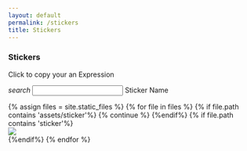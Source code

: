 ```yaml
---
layout: default
permalink: /stickers
title: Stickers
---
```

<div class="row">
  <div class="col s12 bg-dark-gray-upper center-align">
    <h3 class="logo-text">Stickers</h3>
  </div>
</div>
<div class="container">
  <div class="row center-align" id="page_filler">
      <div class="col s12">
          <p class="flow-text">
              Click to copy your an Expression<br>
          </p>
      </div>
      <form id="search_form" class="col s12">
        <div class="input-field col s12">
          <i class="material-icons prefix">search</i>
          <input id="search_event" type="text" class="autocomplete">
          <label for="search_event">Sticker Name</label>
        </div>
      </form>
  </div>
  <div class="row" id="page_search_none" hidden>
      <div class="col s12">
          <p class="flow-text">
              This sticker is not available.<br><br>
              If you want to improve our collection, send it in our <a href="{{site.url}}/#chat">chat<i class="material-icons tiny valign-top">north_east</i></a><br>
          </p>
      </div>
  </div>
  <div class="row">
  {% assign files = site.static_files %}
  {% for file in files %}
      {% if file.path contains 'assets/sticker'%}
       {% continue %} 
      {%endif%}
      {% if file.path contains 'sticker'%}
      <div class="col s12 m6 l4" id="stickers-{{forloop.index}}">
        <div class="card-search" hidden>
          <div class="sticker-id">stickers-{{forloop.index}}</div>
          <div class="sticker-name">{{file.path}}</div>
        </div>
        <div class="card center-align sticker" onclick="copyToClipboard('{{file.path}}')">
          <div class="card-content">
            <img class="responsive-img" src="{{site.url}}/assets{{file.path}}">
          </div>
        </div>
      </div>
      {%endif%}
  {% endfor %}
  </div>
  <br><br>
</div>
<script type="text/javascript" src="/assets/js/similarity-search.js"></script>

<script>
    const site_url = '{{site.url}}'
    document.addEventListener('DOMContentLoaded', function() {
    var elems = document.querySelectorAll('.scrollspy');
    var options = {};
    var instances = M.ScrollSpy.init(elems, options);
    });

    function copyToClipboard(file) {
      const prefix = "Copied "
      M.toast({html: prefix + file.slice(9)})
      var promise = navigator.clipboard.writeText(site_url + file)
    }

    var sticker_ids = $(".sticker-id").map(function() {return this.innerHTML;}).get();
    var sticker_names = $(".sticker-name").map(function() {return this.innerHTML;}).get();
    console.log(sticker_ids)
    console.log(sticker_names)

    $( "#search_form" ).submit(function( event ) {
        var similarity_threshold = FORGIVING;
        var str = $("#search_event").val()

        if(str == ""){
          return
        }

        str = "sticker/" + str
        M.toast({html: str})
        event.preventDefault();

        var names_similarity = [];

        var similarity_tracker = 0;
        for ( var i = 0, l = sticker_ids.length; i < l; i++ ) {
            $("#" + sticker_ids[i]).hide();
            
            similarity_score = similarity(str,sticker_names[i]);
            names_similarity.push(similarity_score);
        }

        var cards_shown = 0;

        for ( var i = 0, l = sticker_ids.length; i < l; i++) {
            if(parseFloat(similarity_threshold) < parseFloat(names_similarity[i]))
            {
                $("#" + sticker_ids[i]).show();
                cards_shown++;
            }
        }

        if(cards_shown < 1)
        {
            $("#page_search_none").show();
        }
        else
        {
            $("#page_search_none").hide();
        }

        $("#search_event").val('');
        $("#search_event").blur();
    });

    document.addEventListener('DOMContentLoaded', function() {
      var elems = document.querySelectorAll('.modal');
      var options = {
      dismissible: true, // Allow modal to be dismissed by keyboard or overlay click
      opacity: 0.93, // Opacity of modal background
      inDuration: 1300, // Transition in duration
      outDuration: 200, // Transition out duration
      startingTop: '4%', // Starting top offset
      endingTop: '10%', // Ending top offset
      //ready: someFunction
      };
      var instances = M.Modal.init(elems, options);
    });
</script>
